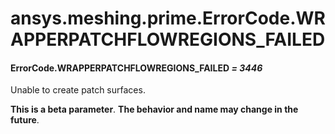 # ansys.meshing.prime.ErrorCode.WRAPPERPATCHFLOWREGIONS_FAILED



#### ErrorCode.WRAPPERPATCHFLOWREGIONS_FAILED *= 3446*

Unable to create patch surfaces.

**This is a beta parameter**. **The behavior and name may change in the future**.

<!-- !! processed by numpydoc !! -->

